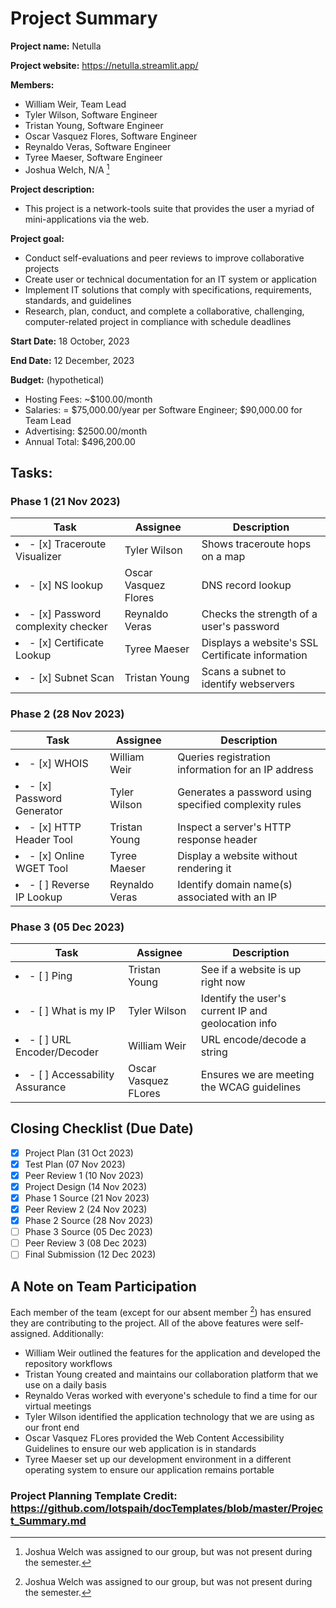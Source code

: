 # Project Summary

**Project name:** Netulla

**Project website:** https://netulla.streamlit.app/

**Members:**

-   William Weir, Team Lead
-   Tyler Wilson, Software Engineer
-   Tristan Young, Software Engineer
-   Oscar Vasquez Flores, Software Engineer
-   Reynaldo Veras, Software Engineer
-   Tyree Maeser, Software Engineer
-   Joshua Welch, N/A [^1]

[^1]: Joshua Welch was assigned to our group, but was not present during the semester.

**Project description:**

-   This project is a network-tools suite that provides the user a myriad of mini-applications via the web.

**Project goal:**

-   Conduct self-evaluations and peer reviews to improve collaborative projects
-   Create user or technical documentation for an IT system or application
-   Implement IT solutions that comply with specifications, requirements, standards, and guidelines
-   Research, plan, conduct, and complete a collaborative, challenging, computer-related project in compliance with schedule deadlines

**Start Date:** 18 October, 2023

**End Date:** 12 December, 2023

**Budget:** (hypothetical)

-   Hosting Fees: ~$100.00/month
-   Salaries: = $75,000.00/year per Software Engineer; $90,000.00 for Team Lead
-   Advertising: $2500.00/month
-   Annual Total: $496,200.00

## Tasks:

### Phase 1 (21 Nov 2023)

| Task                                       | Assignee             | Description                                      |
| ------------------------------------------ | -------------------- | ------------------------------------------------ |
| <li>- [x] Traceroute Visualizer</li>       | Tyler Wilson         | Shows traceroute hops on a map                   |
| <li>- [x] NS lookup</li>                   | Oscar Vasquez Flores | DNS record lookup                                |
| <li>- [x] Password complexity checker</li> | Reynaldo Veras       | Checks the strength of a user's password         |
| <li>- [x] Certificate Lookup</li>          | Tyree Maeser         | Displays a website's SSL Certificate information |
| <li>- [x] Subnet Scan</li>                 | Tristan Young        | Scans a subnet to identify webservers            |

### Phase 2 (28 Nov 2023)

| Task                              | Assignee       | Description                                           |
| --------------------------------- | -------------- | ----------------------------------------------------- |
| <li>- [x] WHOIS</li>              | William Weir   | Queries registration information for an IP address    |
| <li>- [x] Password Generator</li> | Tyler Wilson   | Generates a password using specified complexity rules |
| <li>- [x] HTTP Header Tool</li>   | Tristan Young  | Inspect a server's HTTP response header               |
| <li>- [x] Online WGET Tool</li>   | Tyree Maeser   | Display a website without rendering it                |
| <li>- [ ] Reverse IP Lookup</li>  | Reynaldo Veras | Identify domain name(s) associated with an IP         |

### Phase 3 (05 Dec 2023)

| Task                                   | Assignee             | Description                                         |
| -------------------------------------- | -------------------- | --------------------------------------------------- |
| <li>- [ ] Ping</li>                    | Tristan Young        | See if a website is up right now                    |
| <li>- [ ] What is my IP</li>           | Tyler Wilson         | Identify the user's current IP and geolocation info |
| <li>- [ ] URL Encoder/Decoder</li>     | William Weir         | URL encode/decode a string                          |
| <li>- [ ] Accessability Assurance</li> | Oscar Vasquez FLores | Ensures we are meeting the WCAG guidelines          |

## Closing Checklist (Due Date)

-   [x] Project Plan (31 Oct 2023)
-   [x] Test Plan (07 Nov 2023)
-   [x] Peer Review 1 (10 Nov 2023)
-   [x] Project Design (14 Nov 2023)
-   [x] Phase 1 Source (21 Nov 2023)
-   [x] Peer Review 2 (24 Nov 2023)
-   [x] Phase 2 Source (28 Nov 2023)
-   [ ] Phase 3 Source (05 Dec 2023)
-   [ ] Peer Review 3 (08 Dec 2023)
-   [ ] Final Submission (12 Dec 2023)

## A Note on Team Participation

Each member of the team (except for our absent member [^1]) has ensured they are contributing to the project. All of the above features were self-assigned. Additionally:

-   William Weir outlined the features for the application and developed the repository workflows
-   Tristan Young created and maintains our collaboration platform that we use on a daily basis
-   Reynaldo Veras worked with everyone's schedule to find a time for our virtual meetings
-   Tyler Wilson identified the application technology that we are using as our front end
-   Oscar Vasquez FLores provided the Web Content Accessibility Guidelines to ensure our web application is in standards
-   Tyree Maeser set up our development environment in a different operating system to ensure our application remains portable

### Project Planning Template Credit: https://github.com/lotspaih/docTemplates/blob/master/Project_Summary.md
